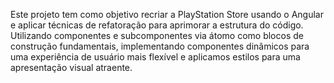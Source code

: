 Este projeto tem como objetivo recriar a PlayStation Store usando o Angular e aplicar técnicas de refatoração para aprimorar a estrutura do código. Utilizando componentes e subcomponentes via átomo como blocos de construção fundamentais, implementando componentes dinâmicos para uma experiência de usuário mais flexível e aplicamos estilos para uma apresentação visual atraente.
